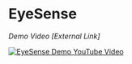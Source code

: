 # EyeSense
*Demo Video [External Link]*

[![EyeSense Demo YouTube Video](https://img.youtube.com/vi/ZuaWhez50MU/0.jpg)](https://youtu.be/ZuaWhez50MU)
